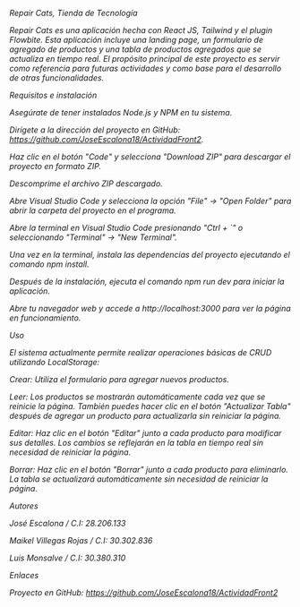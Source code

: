 <em>Repair Cats, Tienda de Tecnología<em>


Repair Cats es una aplicación hecha con React JS, Tailwind y el plugin Flowbite. Esta aplicación incluye una landing page, un formulario de agregado de productos y una tabla de productos agregados que se actualiza en tiempo real. El propósito principal de este proyecto es servir como referencia para futuras actividades y como base para el desarrollo de otras funcionalidades.

Requisitos e instalación

Asegúrate de tener instalados Node.js y NPM en tu sistema.

Dirígete a la dirección del proyecto en GitHub: https://github.com/JoseEscalona18/ActividadFront2.

Haz clic en el botón "Code" y selecciona "Download ZIP" para descargar el proyecto en formato ZIP.

Descomprime el archivo ZIP descargado.

Abre Visual Studio Code y selecciona la opción "File" -> "Open Folder" para abrir la carpeta del proyecto en el programa.

Abre la terminal en Visual Studio Code presionando "Ctrl + `" o seleccionando "Terminal" -> "New Terminal".

Una vez en la terminal, instala las dependencias del proyecto ejecutando el comando npm install.

Después de la instalación, ejecuta el comando npm run dev para iniciar la aplicación.

Abre tu navegador web y accede a http://localhost:3000 para ver la página en funcionamiento.

Uso

El sistema actualmente permite realizar operaciones básicas de CRUD utilizando LocalStorage:

Crear: Utiliza el formulario para agregar nuevos productos.

Leer: Los productos se mostrarán automáticamente cada vez que se reinicie la página. También puedes hacer clic en el botón "Actualizar Tabla" después de agregar un producto para actualizarla sin reiniciar la página.

Editar: Haz clic en el botón "Editar" junto a cada producto para modificar sus detalles. Los cambios se reflejarán en la tabla en tiempo real sin necesidad de reiniciar la página.

Borrar: Haz clic en el botón "Borrar" junto a cada producto para eliminarlo. La tabla se actualizará automáticamente sin necesidad de reiniciar la página.

Autores

José Escalona / C.I: 28.206.133

Maikel Villegas Rojas / C.I: 30.302.836

Luis Monsalve / C.I: 30.380.310

Enlaces

Proyecto en GitHub: https://github.com/JoseEscalona18/ActividadFront2